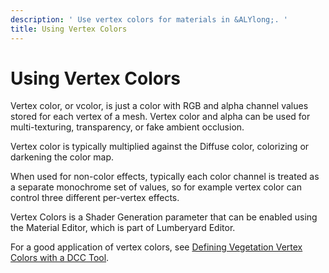 ```yaml
---
description: ' Use vertex colors for materials in &ALYlong;. '
title: Using Vertex Colors
---
```

# Using Vertex Colors<a name="mat-vertex-colors"></a>

Vertex color, or vcolor, is just a color with RGB and alpha channel values stored for each vertex of a mesh\. Vertex color and alpha can be used for multi\-texturing, transparency, or fake ambient occlusion\. 

Vertex color is typically multiplied against the Diffuse color, colorizing or darkening the color map\. 

When used for non\-color effects, typically each color channel is treated as a separate monochrome set of values, so for example vertex color can control three different per\-vertex effects\. 

Vertex Colors is a Shader Generation parameter that can be enabled using the Material Editor, which is part of Lumberyard Editor\. 

For a good application of vertex colors, see [Defining Vegetation Vertex Colors with a DCC Tool](vegetation-bending-detail-intro.md#vegetation-bending-detail-vertex-colors)\.
